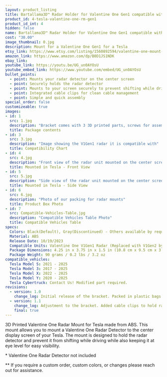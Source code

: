 ```yaml
---
layout: product_listing
title: Bartallama3D™ Radar Holder for Valentine One Gen1 compatible with Tesla Vehicles
product_id: 4-tesla-valentine-one-rm-gen1
product_id_int: 4
hidden: false
name: Bartallama3D™ Radar Holder for Valentine One Gen1 compatible with Tesla Vehicles
cost: "30.00"
image_thumbnail: 0.jpg
description: Mount for a Valentine One Gen1 for a Tesla
etsy_link: https://www.etsy.com/listing/1560892594/valentine-one-mount-for-tesla-3d-printed
amazon_link: https://www.amazon.com/dp/B0D1JS1NDK
ebay_link: 
youtube_link: https://youtu.be/UG_un0AYOsU
youtube_embed_link: https://www.youtube.com/embed/UG_un0AYOsU
bullet_points:
  - point: Mounts your radar detector on the center screen
  - point: Securely holds the radar detector
  - point: Mounts to your screen securely to prevent shifting while driving
  - point: Integrated cable clips for clean cable management
  - point: Simple and quick assembly
special_order: false
customizeable: true
images:
- id: 1
  src: 1.jpg
  description: "Bracket comes with 3 3D printed parts, screws for assembly, a hex wrench and a alcohol cleaning pad"
  title: Package contents
- id: 3
  src: 3.jpg
  description: "Image showing the V1Gen1 radar it is compatible with"
  title: Compatibility Chart
- id: 4
  src: 4.jpg
  description: "Front view of the radar unit mounted on the center screen of a Tesla"
  title: Mounted in Tesla - Front View
- id: 5
  src: 5.jpg
  description: "Side view of the radar unit mounted on the center screen of a Tesla"
  title: Mounted in Tesla - Side View
- id: 6
  src: 6.jpg
  description: "Photo of our packing for radar mounts"
  title: Product Box Photo
- id: 7
  src: Compatible-Vehicles-Table.jpg
  description: "Compatible Vehicles Table Photo"
  title: Compatible Vehicles Table
specs:
  Colors: Black(Default), Gray(Discontinued) - Others available by request 
  Material: ABS
  Release Date: 10/19/2023
  Compatible Units: Valentine One V1Gen1 Radar (Replaced with V1Gen2 by Manufacturer)
  Package Dimensions: 4.25 in x 3.75 in x 1.5 in (10.8 cm x 9.5 cm x 3.8cm) [HxWxD]
  Package Weight: 90 grams / 0.2 lbs / 3.2 oz
compatible_vehicles:
  Tesla Model S: 2021 - 2025
  Tesla Model 3: 2017 - 2025
  Tesla Model X: 2022 - 2025
  Tesla Model Y: 2020 - 2025
  Tesla Cybertruck: Contact Us! Modified part required.
revisions:
  - version: 1.0
    change_log: Initial release of the bracket. Packed in plastic bags. 
  - version: 1.1
    change_log: Adjustment to the bracket. Added cable clips to hold radar power cables down the back of the screen. Packaged in cardboard boxes with all required parts.
    final: true
---
```


3D Printed Valentine One Radar Mount for Tesla made from ABS. This mount allows you to mount a Valentine One Radar Detector to the center display screen of your Tesla. The mount is designed to hold the radar detector and prevent it from shifting while driving while also keeping it at eye level for easy visibility.

\* Valentine One Radar Detector not included

\*\* If you require a custom order, custom colors, or changes please reach out for assistance.